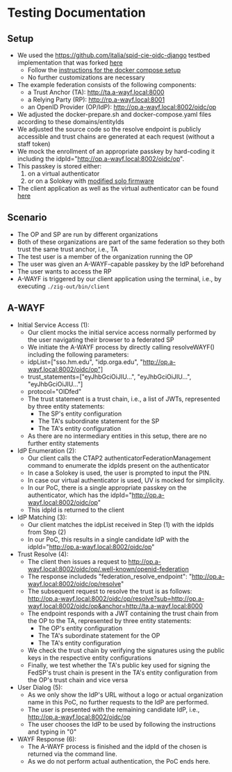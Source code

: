 # Testing Documentation

## Setup

- We used the https://github.com/italia/spid-cie-oidc-django testbed implementation that was forked [here](https://github.com/hm-seclab/awayf-spid-cie-oidc-django)
    - Follow the [instructions for the docker compose setup](https://github.com/hm-seclab/awayf-spid-cie-oidc-django?tab=readme-ov-file#docker-compose)
    - No further customizations are necessary
- The example federation consists of the following components:
    - a Trust Anchor (TA): http://ta.a-wayf.local:8000
    - a Relying Party (RP): http://rp.a-wayf.local:8001
    - an OpenID Provider (OP/IdP): http://op.a-wayf.local:8002/oidc/op
- We adjusted the docker-prepare.sh and docker-compose.yaml files according to these domains/entityIds
- We adjusted the source code so the resolve endpoint is publicly accessible and trust chains are generated at each request (without a staff token)
- We mock the enrollment of an appropriate passkey by hard-coding it including the idpId="http://op.a-wayf.local:8002/oidc/op".
- This passkey is stored either:
    1. on a virtual authenticator
    2. or on a Solokey with [modified solo firmware](https://github.com/hm-seclab/awayf-solo1?tab=readme-ov-file#build-locally)
- The client application as well as the virtual authenticator can be found [here](https://github.com/hm-seclab/paper-a-wayf-spec/tree/main/non-browser-poc)

## Scenario

- The OP and SP are run by different organizations
- Both of these organizations are part of the same federation so they both trust the same trust anchor, i.e., TA
- The test user is a member of the organization running the OP
- The user was given an A-WAYF-capable passkey by the IdP beforehand
- The user wants to access the RP
- A-WAYF is triggered by our client application using the terminal, i.e., by executing `./zig-out/bin/client`

## A-WAYF

- Initial Service Access (1):
    - Our client mocks the initial service access normally performed by the user navigating their browser to a federated SP
    - We initiate the A-WAYF process by directly calling resolveWAYF() including the following parameters:
    - idpList=["sso.hm.edu", "idp.orga.edu", "http://op.a-wayf.local:8002/oidc/op"]
    - trust_statements=["eyJhbGciOiJIU...", "eyJhbGciOiJIU...", "eyJhbGciOiJIU..."]
    - protocol="OIDfed"
    - The trust statement is a trust chain, i.e., a list of JWTs, represented by three entity statements:
        - The SP's entity configuration
        - The TA's subordinate statement for the SP
        - The TA's entity configuration
    - As there are no intermediary entities in this setup, there are no further entity statements
- IdP Enumeration (2):
    - Our client calls the CTAP2 authenticatorFederationManagement command to enumerate the idpIds present on the authenticator
    - In case a Solokey is used, the user is prompted to input the PIN.
    - In case our virtual authenticator is used, UV is mocked for simplicity.
    - In our PoC, there is a single appropriate passkey on the authenticator, which has the idpId="http://op.a-wayf.local:8002/oidc/op"
    - This idpId is returned to the client
- IdP Matching (3):
    - Our client matches the idpList received in Step (1) with the idpIds from Step (2)
    - In our PoC, this results in a single candidate IdP with the idpId="http://op.a-wayf.local:8002/oidc/op"
- Trust Resolve (4):
    - The client then issues a request to http://op.a-wayf.local:8002/oidc/op/.well-known/openid-federation
    - The response includeds "federation_resolve_endpoint": "http://op.a-wayf.local:8002/oidc/op/resolve"
    - The subsequent request to resolve the trust is as follows: http://op.a-wayf.local:8002/oidc/op/resolve?sub=http://op.a-wayf.local:8002/oidc/op&anchor=http://ta.a-wayf.local:8000
    - The endpoint responds with a JWT containing the trust chain from the OP to the TA, represented by three entity statements:
        - The OP's entity configuration
        - The TA's subordinate statement for the OP
        - The TA's entity configuration
    - We check the trust chain by verifying the signatures using the public keys in the respective entity configurations
    - Finally, we test whether the TA's public key used for signing the FedSP's trust chain is present in the TA's entity configuration from the OP's trust chain and vice versa
- User Dialog (5):
    - As we only show the IdP's URL without a logo or actual organization name in this PoC, no further requests to the IdP are performed.
    - The user is presented with the remaining candidate IdP, i.e., http://op.a-wayf.local:8002/oidc/op
    - The user chooses the IdP to be used by following the instructions and typing in "0"
- WAYF Response (6):
    - The A-WAYF process is finished and the idpId of the chosen is returned via the command line.
    - As we do not perform actual authentication, the PoC ends here.
